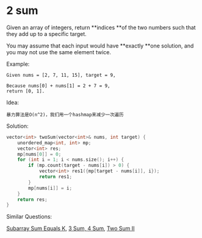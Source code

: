 # 2 sum

Given an array of integers, return **indices **of the two numbers such that they add up to a specific target.

You may assume that each input would have **exactly **one solution, and you may not use the same element twice.

Example:

```
Given nums = [2, 7, 11, 15], target = 9,

Because nums[0] + nums[1] = 2 + 7 = 9,
return [0, 1].
```

Idea:

```
暴力算法是O(n^2)，我们用一个hashmap来减少一次遍历
```

Solution:

```cpp
vector<int> twoSum(vector<int>& nums, int target) {
    unordered_map<int, int> mp;
    vector<int> res;
    mp[nums[0]] = 0;
    for (int i = 1; i < nums.size(); i++) {
        if (mp.count(target - nums[i]) > 0) {
            vector<int> res1({mp[target - nums[i]], i});
            return res1;
        }
        mp[nums[i]] = i;
    }
    return res;
}
```

Similar Questions:

[Subarray Sum Equals K](https://leetcode.com/problems/subarray-sum-equals-k/description/), [3 Sum, ](https://leetcode.com/problems/3sum/description/)[4 Sum](https://leetcode.com/problems/4sum/description/), [Two Sum II](https://leetcode.com/problems/two-sum-ii-input-array-is-sorted/description/)

